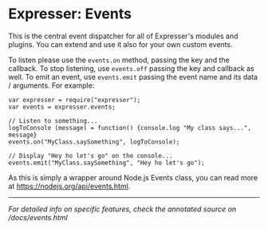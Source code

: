 # Expresser: Events

This is the central event dispatcher for all of Expresser's modules and plugins. You can extend and use it
also for your own custom events.

To listen please use the `events.on` method, passing the key and the callback. To stop listening,
use `events.off` passing the key and callback as well. To emit an event, use `events.emit` passing the
event name and its data / arguments. For example:

    var expresser = require("expresser");
    var events = expresser.events;
    
    // Listen to something...
    logToConsole (message) = function() {console.log "My class says...", message}
    events.on("MyClass.saySomething", logToConsole);
    
    // Display "Hey ho let's go" on the console...
    events.emit("MyClass.saySomething", "Hey ho let's go");

As this is simply a wrapper around Node.js Events class, you can read more at https://nodejs.org/api/events.html.

---

*For detailed info on specific features, check the annotated source on /docs/events.html*
